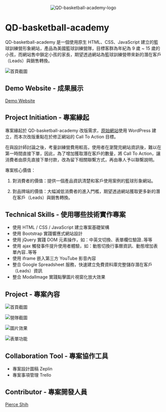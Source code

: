 <p align="center" class="bg-dark">
  <img src="https://github.com/pierceshih15/QD-basketball-academy/blob/master/assets/QD-basketball-academy-logo.png" alt="QD-basketball-academy-logo"/>
</p>

# QD-basketball-academy

QD-basketball-academy 是一個使用原生 HTML、CSS、JavaScript 建立的籃球訓練營形象網站，產品為美國籃球訓練營隊，目標客群為年紀為 9 歲 ~ 15 歲的小孩，而網站售中鎖定小孩的家長，期望透過網站為籃球訓練營帶來新的潛在客戶（Leads）與銷售轉換。

![首頁截圖](https://github.com/pierceshih15/QD-basketball-academy/blob/master/assets/README-1.png)

## Demo Website - 成果展示

[Demo Website](https://pierceshih15.github.io/QD-basketball-academy/)

## Project Initiation - 專案緣起

專案緣起於 QD-basketball-academy 改版需求，[原始網站](http://davisacademy.tw/)使用 WordPress 建立，而本次改版重點在於修正網站的 Call To Action 目標。

在與設計師討論之後，考量訓練營費用較高，使用者在瀏覽完網站資訊後，難以在第一時間直接下單，因此，為了增加獲取潛在客戶的數量，將 Call To Action，讓消費者由原先直接下單付款，改為留下相關聯繫方式，再由專人予以聯繫說明。

專案核心價值：

1. 對消費者的價值：提供一個產品資訊清楚和客戶使用案例的籃球形象網站。

2. 對品牌端的價值：大幅減低消費者的進入門檻，期望透過網站獲取更多新的潛在客戶（Leads）與銷售轉換。

## Technical Skills - 使用哪些技術實作專案

- 使用 HTML / CSS / JavaScript 建立專案基礎架構
- 使用 Bootstrap 實踐響應式網站設計
- 使用 jQuery 實踐 DOM 元素操作，如：中英文切換、表單欄位驗證..等等
- 使用 ajax 觸發事件提升使用者體驗，如：動態切換行事曆資訊、動態增加表單內容..等等
- 使用 iframe 嵌入第三方 YouTube 影音內容
- 整合 Google Spreadsheet 服務，快速建立免費資料庫完整儲存潛在客戶（Leads）資訊
- 整合 ModalImage 實踐點擊圖片視窗化放大效果

## Project - 專案內容

![首頁截圖](https://github.com/pierceshih15/QD-basketball-academy/blob/master/assets/README-1.png)

![營隊截圖](https://github.com/pierceshih15/QD-basketball-academy/blob/master/assets/README-2.png)

![圖片效果](https://github.com/pierceshih15/QD-basketball-academy/blob/master/assets/README-3.png)

![表單功能](https://github.com/pierceshih15/QD-basketball-academy/blob/master/assets/README-4.png)

## Collaboration Tool - 專案協作工具

- 專案設計圖稿 Zeplin
- 專案事項管理 Trello

## Contributor - 專案開發人員

[Pierce Shih](https://github.com/pierceshih15)
